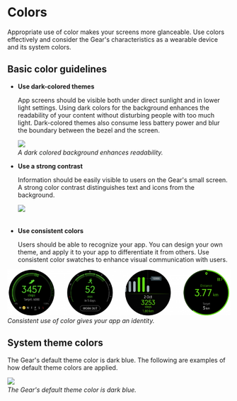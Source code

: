 # Colors

Appropriate use of color makes your screens more glanceable. Use colors effectively and consider the Gear's characteristics as a wearable device and its system colors.

## Basic color guidelines

-   **Use dark-colored themes**

    App screens should be visible both under direct sunlight and in lower light settings. Using dark colors for the background enhances the readability of your content without disturbing people with too much light. Dark-colored themes also consume less battery power and blur the boundary between the bezel and the screen.

    ![](media/visual_design_8.1.1_1-850x174.png)  
    *A dark colored background enhances readability.*

-   **Use a strong contrast**

    Information should be easily visible to users on the Gear's small screen. A strong color contrast distinguishes text and icons from the background.

    ![](media/visual_design_8.1.1_2-850x257.png)  
 

-   **Use consistent colors**

    Users should be able to recognize your app. You can design your own theme, and apply it to your app to differentiate it from others. Use consistent color swatches to enhance visual communication with users.

   ![](media/8.1.1_3-800x165.png)  
    *Consistent use of color gives your app an identity.*

<a name="theme_colors"></a>
## System theme colors

The Gear's default theme color is dark blue. The following are examples of how default theme colors are applied.

![](media/visual_design_8.1.2-850x455.png)  
*The Gear's default theme color is dark blue.*
